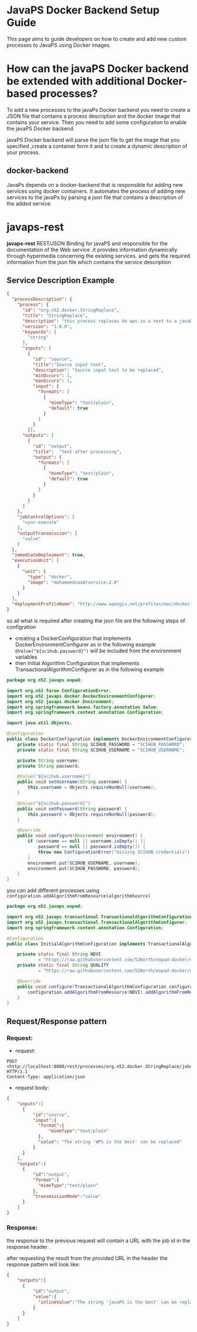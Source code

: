 # JavaPS Docker Backend Setup Guide

This page aims to guide developers on how to create and add new custom processes to JavaPS using Docker images.

# How can the javaPS Docker backend be extended with additional Docker-based processes?

To add a new processes to the javaPs Docker backend you need to create a JSON file that contains a process description and the docker image that contains your service. Then you need to add some configuration to enable the  javaPS Docker backend.

 javaPS Docker backend will parse the json file to get the image that you specified ,create a container form it and to create a dynamic description of your process.

## docker-backend

JavaPs depends on a docker-backend that is responsible for adding new services using docker containers. It automates the process of adding new services to the javaPs by parsing a json file that contains a description of the added service.

# **javaps-rest**

**javaps-rest** REST/JSON Binding for javaPS and responsible for the documentation of the Web service .it provides information dynamically through hypermedia concerning the existing services. and gets the required information from  the json file which contains the service description

## Service Description Example

``` json
{
  "processDescription": {
    "process": {
      "id": "org.n52.docker.StringReplace",
      "title": "StringReplace",
      "description": "this process replaces he wps in a text to a javaPs",
      "version": "1.0.0",
      "keywords": [
        "string"
      ],
      "inputs": [
        {
          "id": "source",
          "title":"Source input text",
          "description": "Source input text to be replaced",
          "minOccurs": 1,
          "maxOccurs": 1,
          "input": {
            "formats": [
              {
                "mimeType": "text/plain",
                "default": true
              }
            ]
          }
        }],
      "outputs": [
        {
          "id": "output",
          "title":  "text after processing",
          "output": {
            "formats": [
              {
                "mimeType": "text/plain",
                "default": true
              }
            ]
          }
        }
      ]
    },
    "jobControlOptions": [
      "sync-execute"
    ],
    "outputTransmission": [
      "value"
    ]
  },
  "immediateDeployment": true,
  "executionUnit": [
    {
      "unit": {
        "type": "docker",
        "image": "mohammedsaad/service:2.0"
      }
    }
  ],
  "deploymentProfileName": "http://www.opengis.net/profiles/eoc/dockerizedApplication"
}
```

so all what is required after creating the json file are the following steps of configration

- creating a DockerConfiguration that implements DockerEnvironmentConfigurer  as in the following example `@Value("${scihub.password}")`  will be included from the environment variables
- then Initial Algorithm Configuration that  implements TransactionalAlgorithmConfigurer  as in the following example

```java
package org.n52.javaps.eopad;

import org.n52.faroe.ConfigurationError;
import org.n52.javaps.docker.DockerEnvironmentConfigurer;
import org.n52.javaps.docker.Environment;
import org.springframework.beans.factory.annotation.Value;
import org.springframework.context.annotation.Configuration;

import java.util.Objects;

@Configuration
public class DockerConfiguration implements DockerEnvironmentConfigurer {
    private static final String SCIHUB_PASSWORD = "SCIHUB_PASSWORD";
    private static final String SCIHUB_USERNAME = "SCIHUB_USERNAME";

    private String username;
    private String password;

    @Value("${scihub.username}")
    public void setUsername(String username) {
        this.username = Objects.requireNonNull(username);
    }

    @Value("${scihub.password}")
    public void setPassword(String password) {
        this.password = Objects.requireNonNull(password);
    }

    @Override
    public void configure(Environment environment) {
        if (username == null || username.isEmpty() ||
            password == null || password.isEmpty()) {
            throw new ConfigurationError("missing SCIHUB credentials");
        }
        environment.put(SCIHUB_USERNAME, username);
        environment.put(SCIHUB_PASSWORD, password);
    }
}
```

you can add different processes using   `configuration.addAlgorithmFromResource(algorithmSource)`

```java
package org.n52.javaps.eopad;

import org.n52.javaps.transactional.TransactionalAlgorithmConfiguration;
import org.n52.javaps.transactional.TransactionalAlgorithmConfigurer;
import org.springframework.context.annotation.Configuration;

@Configuration
public class InitialAlgorithmConfiguration implements TransactionalAlgorithmConfigurer {

    private static final String NDVI
            = "https://raw.githubusercontent.com/52North/eopad-docker/master/ndvi/application-package.json";
    private static final String QUALITY
            = "https://raw.githubusercontent.com/52North/eopad-docker/master/quality/application-package.json";

    @Override
    public void configure(TransactionalAlgorithmConfiguration configuration) {
        configuration.addAlgorithmFromResource(NDVI).addAlgorithmFromResource(QUALITY);
    }
}
```

## Request/Response pattern

### Request:

- request:

```
POST <http://localhost:8080/rest/processes/org.n52.docker.StringReplace/jobs> HTTP/1.1
Content-Type: application/json
```

- request body:

```json
{
    "inputs":[
      {
          "id":"source",
          "input":{
            "format":{
                "mimeType":"text/plain"
            },
            "value": "The string 'WPS is the best' can be replaced"
          }
      }
    ],
    "outputs":[
      {
          "id":"output",
          "format":{
            "mimeType":"text/plain"
          },
          "transmissionMode":"value"
      }
    ]
}
```

### Response:

the response to the previous request will contain a URL with the job id in the response header .  

after requesting the result from the provided URL in the header the response pattern will look like:

```json
{
    "outputs":[
      {
          "id":"output",
          "value":{
            "inlineValue":"The string 'javaPS is the best' can be replaced"
          }
      }
    ]
}
```
